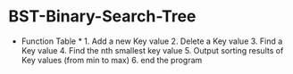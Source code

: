 # BST-Binary-Search-Tree
* Function Table * 1. Add a new Key value 2. Delete a Key value 3. Find a Key value 4. Find the nth smallest key value 5. Output sorting results of Key values (from min to max) 6. end the program
